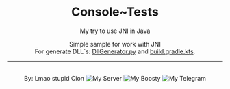 <H1 align="center">
    Console~Tests
</H1>

<p align="center">
    My try to use JNI in Java
</p>

<p align="center">
    Simple sample for work with JNI
    <br>
    For generate DLL`s:
    <a href="DllGenerator.py">DllGenerator.py</a> and
    <a href="build.gradle.kts">build.gradle.kts</a>.
</p>

---

<p align="center">
    <br>
    By: Lmao stupid Cion
    <img alt="My Server" src="https://img.shields.io/badge/My_Server-white?style=for-the-badge&logo=discord&logoColor=white&logoSize=64&label=%20&labelColor=5c32a8&color=242323&link=https%3A%2F%2Fdiscord.gg%2FMEBkvJbe4P">
    <img alt="My Boosty" src="https://img.shields.io/badge/My_Boosty-white?style=for-the-badge&logo=boosty&logoColor=white&logoSize=64&label=%20&labelColor=ed7315&color=242323&link=https%3A%2F%2Fboosty.to%2Fnionim">
    <img alt="My Telegram" src="https://img.shields.io/badge/My_Telegram-white?style=for-the-badge&logo=telegram&logoColor=white&logoSize=64&label=%20&labelColor=00aeff&color=242323&link=https%3A%2F%2Ft.me%2Fprojectviolette">
</p>
